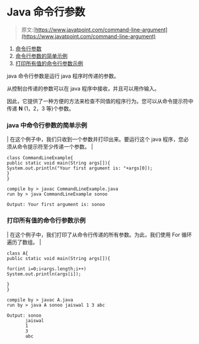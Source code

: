 # Java 命令行参数

> 原文:[https://www.javatpoint.com/command-line-argument](https://www.javatpoint.com/command-line-argument)

1.  [命令行参数](#)
2.  [命令行参数的简单示例](#cmdex1)
3.  [打印所有值的命令行参数示例](#cmdex2)

java 命令行参数是运行 java 程序时传递的参数。

从控制台传递的参数可以在 java 程序中接收，并且可以用作输入。

因此，它提供了一种方便的方法来检查不同值的程序行为。您可以从命令提示符中传递 **N** (1，2，3 等)个参数。

### java 中命令行参数的简单示例

| 在这个例子中，我们只收到一个参数并打印出来。要运行这个 java 程序，您必须从命令提示符至少传递一个参数。 |

```
class CommandLineExample{
public static void main(String args[]){
System.out.println("Your first argument is: "+args[0]);
}
}

```

```
compile by > javac CommandLineExample.java
run by > java CommandLineExample sonoo

```

```
Output: Your first argument is: sonoo

```

### 打印所有值的命令行参数示例

| 在这个例子中，我们打印了从命令行传递的所有参数。为此，我们使用 For 循环遍历了数组。 |

```
class A{
public static void main(String args[]){

for(int i=0;i<args.length;i++)
System.out.println(args[i]);

}
}

```

```
compile by > javac A.java
run by > java A sonoo jaiswal 1 3 abc

```

```
Output: sonoo
       jaiswal
       1
       3
       abc

```